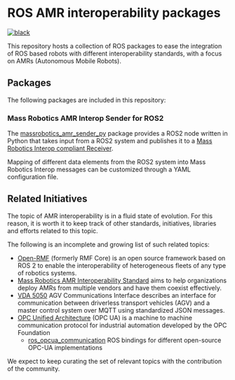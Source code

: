 # ROS AMR interoperability packages

[![black](https://img.shields.io/badge/code%20style-black-000000.svg)](https://github.com/psf/black)

This repository hosts a collection of ROS packages to ease
the integration of ROS based robots with different interoperability
standards, with a focus on AMRs (Autonomous Mobile Robots).

## Packages

The following packages are included in this repository:


### Mass Robotics AMR Interop Sender for ROS2

The [massrobotics_amr_sender_py](https://github.com/inorbit-ai/ros_amr_interop/tree/foxy-devel/massrobotics_amr_sender_py#readme)
package provides a ROS2 node written in Python that takes input from a
ROS2 system and publishes it to a [Mass Robotics Interop compliant
Receiver](https://github.com/MassRobotics-AMR/AMR_Interop_Standard/tree/main/MassRobotics-AMR-Receiver).

Mapping of different data elements from the ROS2 system into Mass
Robotics Interop messages can be customized through a YAML configuration
file.

## Related Initiatives

The topic of AMR interoperability is in a fluid state of evolution. For this reason, it is worth it to keep track of other standards, initiatives, libraries and efforts related to this topic.

The following is an incomplete and growing list of such related topics:

 * [Open-RMF](https://osrf.github.io/ros2multirobotbook/) (formerly RMF Core) is an
 open source framework based on ROS 2 to enable the interoperability of heterogeneous
 fleets of any type of robotics systems.
 * [Mass Robotics AMR Interoperability Standard](https://github.com/MassRobotics-AMR/AMR_Interop_Standard) aims to help organizations deploy AMRs from multiple vendors and have them coexist effectively.
 * [VDA 5050](https://www.vda.de/en/services/Publications/vda-5050-v-1.1.-agv-communication-interface.html)
 AGV Communications Interface describes an interface for communication between driverless
 transport vehicles (AGV) and a master control system over MQTT using standardized
 JSON messages.
 * [OPC Unified Architecture](https://opcfoundation.org/about/opc-technologies/opc-ua/)
   (OPC UA) is a machine to machine communication protocol for industrial
 automation developed by the OPC Foundation
   * [ros_opcua_communication](http://wiki.ros.org/ros_opcua_communication) ROS bindings for different open-source OPC-UA implementations

We expect to keep curating the set of relevant topics with the contribution of the community.
